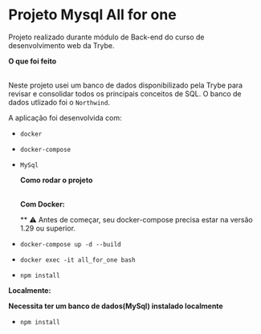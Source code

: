 
# Projeto Mysql All for one

Projeto realizado durante módulo de Back-end do curso de desenvolvimento web da Trybe.

  <summary><strong>O que foi feito</strong></summary></br>

  Neste projeto usei um banco de dados disponibilizado pela Trybe para revisar e consolidar todos os principais conceitos de SQL. O banco de dados utlizado foi o `Northwind`.

  A aplicação foi desenvolvida com:

- `docker`
- `docker-compose`
- `MySql`

  <summary><strong>Como rodar o projeto</strong></summary></br>

  **Com Docker:**

  ** :warning: Antes de começar, seu docker-compose precisa estar na versão 1.29 ou superior.

- `docker-compose up -d --build`
- `docker exec -it all_for_one bash`
- `npm install`

**Localmente:**

**Necessita ter um banco de dados(MySql) instalado localmente**

- `npm install`

